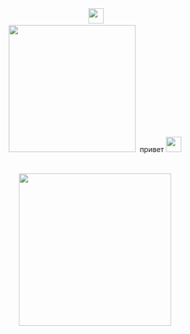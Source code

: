 <div id="Badges" align="center">
<img src="https://komarev.com/ghpvc/?username=CanIHaveOneBurger&label=Dishes+prepared&style=for-the-badge&color=c98f9b" alt=""/> 
  <img src="https://media.tenor.com/51qKk_jSjiEAAAAm/dead-plate-rody-lamoree.webp" width="30px"/>
  
<div id="header" align="center">
  <img src="https://i.pinimg.com/originals/fa/14/27/fa1427d280b431afea5118a2b198f35f.gif" width="250"/>
<img
<h1>
  привет
  <img src="https://media.tenor.com/51qKk_jSjiEAAAAm/dead-plate-rody-lamoree.webp" width="30px"/>

<h1>
  <img 
    align="center"
src="https://i.pinimg.com/originals/83/1c/45/831c459a45e76ec4de6c44bd30061370.gif" width="300px"/>
